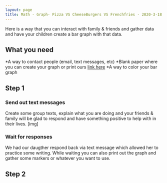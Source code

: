```yaml
---
layout: page
title: Math - Graph- Pizza VS CheeseBurgers VS Frenchfries - 2020-3-18 
---
```


Here is a way that you can interact with family &amp; friends and gather data and have your children create a bar graph with that data.

## What you need
*A way to contact people (email, text messages, etc)
*Blank paper where you can create your graph or print ours [link here](tbd)
*A way to color your bar graph

## Step 1

### Send out text messages

Create some group texts, explain what you are doing and your friends &amp; family will be glad to respond and have something positive to help with in their lives.
[img]

### Wait for responses 

We had our daugther respond back via text message which allowed her to practice some writing.  While waiting you can also print out the graph and gather some markers or whatever you want to use.

## Step 2


